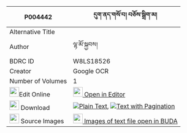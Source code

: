 |P004442|དུག་ནད་གསོ་བ། བཅོས་སྒྲིག་མ། 
| --- | --- 
|Alternative Title |
|Author| ལྷ་མོ་སྐྱབས།
|BDRC ID | W8LS18526
|Creator | Google OCR
|Number of Volumes| 1
|<img width="25" src="https://img.icons8.com/color/25/000000/edit-property.png">Edit Online| [<img width="25" src="https://avatars.githubusercontent.com/u/45091458?s=200&v=4"> Open in Editor](http://editor.openpecha.org/P004442)
|<img width="25" src="https://img.icons8.com/fluent/48/000000/download-2.png"/>  Download | [![](https://img.icons8.com/color/20/000000/txt.png)Plain Text](https://github.com/Openpecha/P004442/releases/download/v1/duk_nesowa_chodrik_ma_plain_P004442.zip), [![](https://img.icons8.com/color/20/000000/txt.png)Text with Pagination](https://github.com/Openpecha/P004442/releases/download/v1/duk_nesowa_chodrik_ma_pages_P004442.zip)
|<img width="25" src="https://img.icons8.com/plasticine/100/000000/pictures-folder.png"/>  Source Images | [<img width="25" src="https://library.bdrc.io/icons/BUDA-small.svg"> Images of text file open in BUDA](https://library.bdrc.io/show/bdr:W8LS18526)